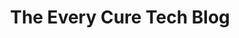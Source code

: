 ---
publishDate: 2024-12-01T00:00:00Z
title: The Every Cure Tech Blog
excerpt: ""
image: https://images.unsplash.com/photo-1534307671554-9a6d81f4d629?ixlib=rb-4.0.3&ixid=M3wxMjA3fDB8MHxwaG90by1wYWdlfHx8fGVufDB8fHx8fA%3D%3D&auto=format&fit=crop&w=1651&q=80
category: Technology
tags:
  - technology
  - every cure
#metadata:
#  canonical: https://astrowind.vercel.app/astrowind-template-in-depth
---